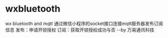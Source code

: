 # wxbluetooth
wx bluetooth and mqtt
 通过微信小程序的socket接口连接mqtt服务器发布订阅信息
 发布：申请开锁授权
 订阅：获取开锁授权成功与否
--by 万易通讯科技
